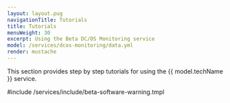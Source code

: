 ```yaml
---
layout: layout.pug
navigationTitle: Tutorials
title: Tutorials
menuWeight: 30
excerpt: Using the Beta DC/OS Monitoring service
model: /services/dcos-monitoring/data.yml
render: mustache
---
```


This section provides step by step tutorials for using the {{ model.techName }} service.

#include /services/include/beta-software-warning.tmpl
